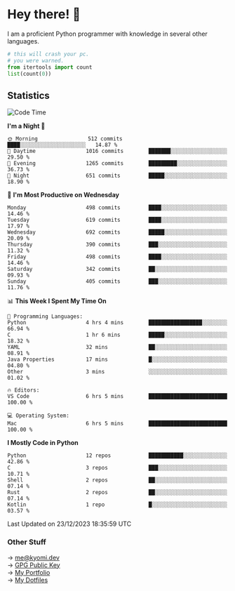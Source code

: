 # Hey there! 👋

I am a proficient Python programmer with knowledge in several other languages.

```py
# this will crash your pc.
# you were warned.
from itertools import count
list(count(0))
```

## Statistics
<!--START_SECTION:waka-->
![Code Time](http://img.shields.io/badge/Code%20Time-721%20hrs%2039%20mins-blue)

**I'm a Night 🦉** 

```text
🌞 Morning                512 commits         ████░░░░░░░░░░░░░░░░░░░░░   14.87 % 
🌆 Daytime                1016 commits        ███████░░░░░░░░░░░░░░░░░░   29.50 % 
🌃 Evening                1265 commits        █████████░░░░░░░░░░░░░░░░   36.73 % 
🌙 Night                  651 commits         █████░░░░░░░░░░░░░░░░░░░░   18.90 % 
```
📅 **I'm Most Productive on Wednesday** 

```text
Monday                   498 commits         ████░░░░░░░░░░░░░░░░░░░░░   14.46 % 
Tuesday                  619 commits         ████░░░░░░░░░░░░░░░░░░░░░   17.97 % 
Wednesday                692 commits         █████░░░░░░░░░░░░░░░░░░░░   20.09 % 
Thursday                 390 commits         ███░░░░░░░░░░░░░░░░░░░░░░   11.32 % 
Friday                   498 commits         ████░░░░░░░░░░░░░░░░░░░░░   14.46 % 
Saturday                 342 commits         ██░░░░░░░░░░░░░░░░░░░░░░░   09.93 % 
Sunday                   405 commits         ███░░░░░░░░░░░░░░░░░░░░░░   11.76 % 
```


📊 **This Week I Spent My Time On** 

```text
💬 Programming Languages: 
Python                   4 hrs 4 mins        █████████████████░░░░░░░░   66.94 % 
C                        1 hr 6 mins         █████░░░░░░░░░░░░░░░░░░░░   18.32 % 
YAML                     32 mins             ██░░░░░░░░░░░░░░░░░░░░░░░   08.91 % 
Java Properties          17 mins             █░░░░░░░░░░░░░░░░░░░░░░░░   04.80 % 
Other                    3 mins              ░░░░░░░░░░░░░░░░░░░░░░░░░   01.02 % 

🔥 Editors: 
VS Code                  6 hrs 5 mins        █████████████████████████   100.00 % 

💻 Operating System: 
Mac                      6 hrs 5 mins        █████████████████████████   100.00 % 
```

**I Mostly Code in Python** 

```text
Python                   12 repos            ███████████░░░░░░░░░░░░░░   42.86 % 
C                        3 repos             ███░░░░░░░░░░░░░░░░░░░░░░   10.71 % 
Shell                    2 repos             ██░░░░░░░░░░░░░░░░░░░░░░░   07.14 % 
Rust                     2 repos             ██░░░░░░░░░░░░░░░░░░░░░░░   07.14 % 
Kotlin                   1 repo              █░░░░░░░░░░░░░░░░░░░░░░░░   03.57 % 
```




 Last Updated on 23/12/2023 18:35:59 UTC
<!--END_SECTION:waka-->

### Other Stuff

→ [me@kyomi.dev](mailto:me@kyomi.dev)\
→ [GPG Public Key](https://github.com/bitterteriyaki.gpg)\
→ [My Portfolio](https://kyomi.dev)\
→ [My Dotfiles](https://github.com/bitterteriyaki/dotfiles)
